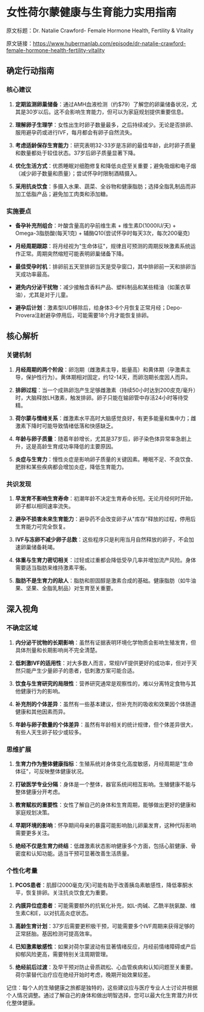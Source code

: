 # 女性荷尔蒙健康与生育能力实用指南

原文标题：Dr. Natalie Crawford- Female Hormone Health, Fertility & Vitality

原文链接：https://www.hubermanlab.com/episode/dr-natalie-crawford-female-hormone-health-fertility-vitality

<YouTube videoId="EhlIkzJwPlk" />

## 确定行动指南

### 核心建议
1. **定期监测卵巢储备**：通过AMH血液检测（约$79）了解您的卵巢储备状况，尤其是30岁以后。这不会影响生育能力，但可以为家庭规划提供重要信息。
   
2. **理解卵子生理学**：女性出生时卵子数量最多，之后持续减少。无论是否排卵、服用避孕药或进行IVF，每月都会有卵子自然流失。

3. **考虑适龄保存生育能力**：研究表明32-33岁是冻卵的最佳年龄，此时卵子质量和数量都处于较佳状态。37岁后卵子质量显著下降。

4. **优化生活方式**：优质睡眠对细胞修复和降低炎症至关重要；避免吸烟和电子烟（减少卵子数量和质量）；尝试怀孕时限制酒精摄入。

5. **采用抗炎饮食**：多摄入水果、蔬菜、全谷物和健康脂肪；选择全脂乳制品而非加工低脂产品；避免加工肉类和添加糖。

### 实施要点
- **备孕补充剂组合**：叶酸含量高的孕前维生素 + 维生素D(1000IU/天) + Omega-3脂肪酸(每天1克) + 辅酶Q10(尝试怀孕时每天3次，每次200毫克)
  
- **月经周期跟踪**：将月经视为"生命体征"，规律且可预测的周期反映激素系统运作正常。周期突然缩短可能表明卵巢储备下降。

- **最佳受孕时机**：排卵前五天至排卵当天是受孕窗口，其中排卵前一天和排卵当天成功率最高。

- **避免内分泌干扰物**：减少接触含香料产品、塑料制品和某些精油（如薰衣草油），尤其是对于儿童。

- **避孕后计划**：激素型IUD移除后，给身体3-6个月恢复正常月经；Depo-Provera注射避孕停用后，可能需要18个月才能恢复排卵。

## 核心解析

### 关键机制
1. **月经周期的两个阶段**：卵泡期（雌激素主导，能量高）和黄体期（孕激素主导，保护性行为）。黄体期相对固定，约12-14天，而卵泡期长度因人而异。

2. **排卵过程**：当一个成熟卵泡产生足够雌激素（持续50小时达到200皮克/毫升）时，大脑释放LH激素，触发排卵。卵子只能在输卵管中存活24小时等待受精。

3. **荷尔蒙与情绪关系**：雌激素水平高时大脑感觉良好，有更多能量和集中力；雌激素下降时可能导致情绪低落和快感缺乏。

4. **年龄与卵子质量**：随着年龄增长，尤其是37岁后，卵子染色体异常率急剧上升，这是高龄生育成功率降低的主要原因。

5. **炎症与生育力**：慢性炎症是影响卵子质量的关键因素。睡眠不足、不良饮食、肥胖和某些疾病都会增加炎症，降低生育能力。

### 共识发现
1. **早发育不影响生育寿命**：初潮年龄不决定生育寿命长短。无论月经何时开始，卵子都以相同速率流失。

2. **避孕不损害未来生育能力**：避孕药不会改变卵子从"库存"释放的过程，停用后生育能力可完全恢复。

3. **IVF与冻卵不减少卵子总数**：这些程序只是利用当月自然释放的卵子，不会加速卵巢储备耗竭。

4. **体重与生育力密切相关**：过轻或过重都会降低受孕几率并增加流产风险。身体需要适当脂肪来维持激素平衡。

5. **脂肪不是生育力的敌人**：脂肪和胆固醇是激素合成的基础。健康脂肪（如牛油果、坚果、全脂乳制品）对生育至关重要。

## 深入视角

### 不确定区域
1. **内分泌干扰物的长期影响**：虽然有证据表明环境化学物质会影响生殖发育，但具体剂量和长期影响尚不完全清楚。

2. **低刺激IVF的适用性**：对大多数人而言，常规IVF提供更好的成功率，但对于天然只能产生少量卵子的患者，低刺激方案可能合适。

3. **饮食与生育研究的局限性**：营养研究通常是观察性的，难以分离特定食物与其他健康行为的影响。

4. **补充剂的个体差异**：虽然有一些基本建议，但补充剂的吸收和效果因个体肠道健康和其他因素而异。

5. **年龄与卵子数量的个体差异**：虽然有年龄相关的统计规律，但个体差异很大，有些人天生卵子较少或较多。

### 思维扩展
1. **生育力作为整体健康指标**：生殖系统对身体变化高度敏感，月经周期是"生命体征"，可反映整体健康状况。

2. **打破医学专业分隔**：身体是一个整体，器官系统间相互影响。生殖健康不能与整体健康分开考虑。

3. **教育赋权的重要性**：女性了解自己的身体和生育周期，能够做出更好的健康和家庭规划决策。

4. **早期环境的影响**：怀孕期间母亲的暴露可能影响胎儿卵巢发育，这种代际影响需要更多关注。

5. **绝经不仅是生育力终结**：低雌激素状态影响健康多个方面，包括心脏健康、骨密度和认知功能。适当干预可显著改善生活质量。

### 个性化考量
1. **PCOS患者**：肌醇(2000毫克/天)可能有助于改善胰岛素敏感性，降低睾酮水平，恢复排卵。关注抗炎饮食尤为重要。

2. **内膜异位症患者**：可能需要额外的抗氧化补充，如L-肉碱、乙酰半胱氨酸、维生素C和E，以对抗高炎症状态。

3. **高龄生育计划**：37岁后需要更积极干预，可能需要多个IVF周期来获得足够的正常胚胎。基因检测可提高效率。

4. **已知激素敏感性**：如果对荷尔蒙波动有显著情绪反应，月经前情绪障碍或产后抑郁风险更高，需要特别关注周期管理。

5. **绝经前后过渡**：及早干预对防止骨质疏松、心血管疾病和认知问题至关重要。荷尔蒙替代治疗应在绝经开始时考虑，晚期开始效果较差。

记住：每个人的生殖健康之旅都是独特的，这些建议应与医疗专业人士讨论并根据个人情况调整。通过了解自己的身体和做出明智选择，您可以最大化生育潜力并优化整体健康。
